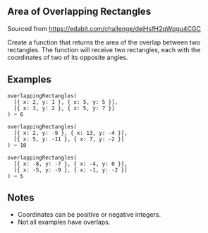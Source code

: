 ## Area of Overlapping Rectangles

Sourced from https://edabit.com/challenge/dejHsfH2qWpgu4CGC

Create a function that returns the area of the overlap between two rectangles.
The function will receive two rectangles, each with the coordinates of two of
its opposite angles.


## Examples

```
overlappingRectangles(
  [{ x: 2, y: 1 }, { x: 5, y: 5 }],
  [{ x: 3, y: 2 }, { x: 5, y: 7 }]
) ➞ 6

overlappingRectangles(
  [{ x: 2, y: -9 }, { x: 13, y: -4 }],
  [{ x: 5, y: -11 }, { x: 7, y: -2 }]
) ➞ 10

overlappingRectangles(
  [{ x: -8, y: -7 }, { x: -4, y: 0 }],
  [{ x: -5, y: -9 }, { x: -1, y: -2 }]
) ➞ 5
```

## Notes

- Coordinates can be positive or negative integers.
- Not all examples have overlaps.
